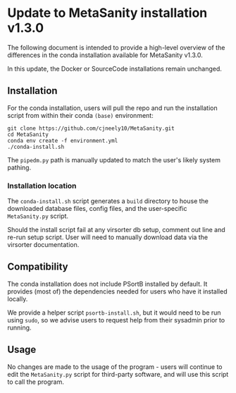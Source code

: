 # Update to MetaSanity installation v1.3.0

The following document is intended to provide a high-level overview of the differences in the conda installation available for MetaSanity v1.3.0.

In this update, the Docker or SourceCode installations remain unchanged.

## Installation
For the conda installation, users will pull the repo and run the installation script from within their conda `(base)` environment:

```shell
git clone https://github.com/cjneely10/MetaSanity.git
cd MetaSanity
conda env create -f environment.yml
./conda-install.sh
```

The `pipedm.py` path is manually updated to match the user's likely system pathing.

### Installation location
The `conda-install.sh` script generates a `build` directory to house the downloaded database files, config files, and the user-specific `MetaSanity.py` script.

Should the install script fail at any virsorter db setup, comment out line and re-run setup script. User will need to manually download data via the virsorter documentation.

## Compatibility
The conda installation does not include PSortB installed by default. It provides (most of) the dependencies needed for users who have it installed locally.

We provide a helper script `psortb-install.sh`, but it would need to be run using `sudo`, so we advise users to request help from their sysadmin prior to running.

## Usage
No changes are made to the usage of the program - users will continue to edit the `MetaSanity.py` script for third-party software, and will use this script to call the program.
